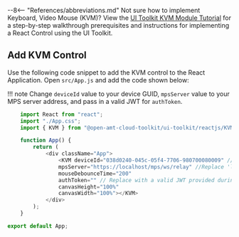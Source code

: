 --8<-- "References/abbreviations.md"
Not sure how to implement Keyboard, Video Mouse (KVM)? View the [UI Toolkit KVM Module Tutorial](../../../Tutorials/uitoolkitReact.md) for a step-by-step walkthrough prerequisites and instructions for implementing a React Control using the UI Toolkit.

## Add KVM Control

Use the following code snippet to add the KVM control to the React Application.
Open `src/App.js` and add the code shown below:

!!! note
    Change `deviceId` value to your device GUID, `mpsServer` value to your MPS server address, and pass in a valid JWT  for `authToken`.

``` javascript hl_lines="8 9 11"
    import React from "react";
    import "./App.css";
    import { KVM } from "@open-amt-cloud-toolkit/ui-toolkit/reactjs/KVM";

    function App() {
        return (
            <div className="App">
                <KVM deviceId="038d0240-045c-05f4-7706-980700080009" //Replace with AMT Device GUID
                mpsServer="https://localhost/mps/ws/relay" //Replace 'localhost' with Development System or MPS Server IP Address
                mouseDebounceTime="200"
                authToken="" // Replace with a valid JWT provided during login of MPS
                canvasHeight="100%"
                canvasWidth="100%"></KVM>
            </div>
        );
    }

export default App;
```